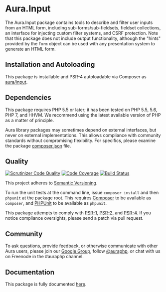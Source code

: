 # Aura.Input

The Aura.Input package contains tools to describe and filter user inputs from an HTML
form, including sub-forms/sub-fieldsets, fieldset collections, an interface
for injecting custom filter systems, and CSRF protection. Note that this
package does not include output functionality, although the "hints" provided
by the `Form` object can be used with any presentation system to generate an
HTML form.

## Installation and Autoloading

This package is installable and PSR-4 autoloadable via Composer as
[aura/input][].

## Dependencies

This package requires PHP 5.5 or later; it has been tested on PHP 5.5, 5.6, PHP 7,
and HHVM. We recommend using the latest available version of PHP as a matter of
principle.

Aura library packages may sometimes depend on external interfaces, but never on
external implementations. This allows compliance with community standards
without compromising flexibility. For specifics, please examine the package
[composer.json][] file.

## Quality

[![Scrutinizer Code Quality](https://scrutinizer-ci.com/g/auraphp/Aura.Input/badges/quality-score.png?b=3.x)](https://scrutinizer-ci.com/g/auraphp/Aura.Input/)
[![Code Coverage](https://scrutinizer-ci.com/g/auraphp/Aura.Input/badges/coverage.png?b=3.x)](https://scrutinizer-ci.com/g/auraphp/Aura.Input/)
[![Build Status](https://travis-ci.org/auraphp/Aura.Input.png?branch=3.x)](https://travis-ci.org/auraphp/Aura.Input)

This project adheres to [Semantic Versioning](http://semver.org/).

To run the unit tests at the command line, issue `composer install` and then
`phpunit` at the package root. This requires [Composer][] to be available as
`composer`, and [PHPUnit][] to be available as `phpunit`.

This package attempts to comply with [PSR-1][], [PSR-2][], and [PSR-4][]. If
you notice compliance oversights, please send a patch via pull request.

## Community

To ask questions, provide feedback, or otherwise communicate with other Aura
users, please join our [Google Group][], follow [@auraphp][], or chat with us
on Freenode in the #auraphp channel.

## Documentation

This package is fully documented [here](./docs/index.md).

[PSR-1]: https://github.com/php-fig/fig-standards/blob/master/accepted/PSR-1-basic-coding-standard.md
[PSR-2]: https://github.com/php-fig/fig-standards/blob/master/accepted/PSR-2-coding-style-guide.md
[PSR-4]: https://github.com/php-fig/fig-standards/blob/master/accepted/PSR-4-autoloader.md
[Composer]: http://getcomposer.org/
[PHPUnit]: http://phpunit.de/
[Google Group]: http://groups.google.com/group/auraphp
[@auraphp]: http://twitter.com/auraphp
[download a release]: https://github.com/auraphp/Aura.Input/releases
[aura/input]: https://packagist.org/packages/aura/input
[composer.json]: ./composer.json
